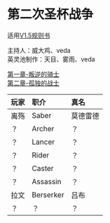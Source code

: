 # 第二次圣杯战争


适用[V1.5规则书](../../rulebook/Player-Rulebook-V1.5.md)

主持人：威大鸡、veda    
英灵池制作：天目、雾雨、veda

[第一章-叛逆的骑士](Chpt1/1-Traitor_Knight.md)  
[第二章-孤独的战士](Chpt2/2-Solitary-Soldier.md)

| 玩家        | 职介           | 真名  |
| :------------- | :-------------| :-----|
| 离殇      | Saber | 莫德雷德 |
| ？ | Archer  | ？ |
| ？ | Lancer | ？ |
| ？ | Rider | ？ |
| ？ | Caster | ？ |
| ？ | Assassin | ？ |
| 拉文 | Berserker | 吕布 |
| ？ | ？ | ？ |